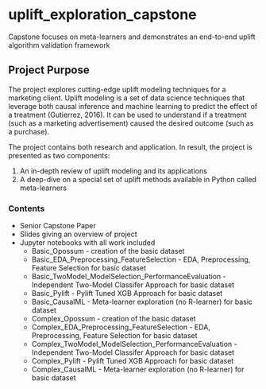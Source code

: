 # uplift_exploration_capstone
Capstone focuses on meta-learners and demonstrates an end-to-end uplift algorithm validation framework

## Project Purpose
The project explores cutting-edge uplift modeling techniques for a marketing client. Uplift modeling is a set of data science techniques that leverage both causal inference and machine learning to predict the effect of a treatment (Gutierrez, 2016). It can be used to understand if a treatment (such as a marketing advertisement) caused the desired outcome (such as a purchase).

The project contains both research and application. In result, the project is presented as two components:
1.	An in-depth review of uplift modeling and its applications 
2.	A deep-dive on a special set of uplift methods available in Python called meta-learners

### Contents
* Senior Capstone Paper
* Slides giving an overview of project
* Jupyter notebooks with all work included
	* Basic_Opossum - creation of the basic dataset
	* Basic_EDA_Preprocessing_FeatureSelection - EDA, Preprocessing, Feature Selection for basic dataset
	* Basic_TwoModel_ModelSelection_PerformanceEvaluation - Independent Two-Model Classifer Approach for basic dataset
	* Basic_Pylift - Pylift Tuned XGB Approach for basic dataset
	* Basic_CausalML - Meta-learner exploration (no R-learner) for basic dataset
	* Complex_Opossum - creation of the basic dataset
	* Complex_EDA_Preprocessing_FeatureSelection - EDA, Preprocessing, Feature Selection for basic dataset
	* Complex_TwoModel_ModelSelection_PerformanceEvaluation - Independent Two-Model Classifer Approach for basic dataset
	* Complex_Pylift - Pylift Tuned XGB Approach for basic dataset
	* Complex_CausalML - Meta-learner exploration (no R-learner) for basic dataset
